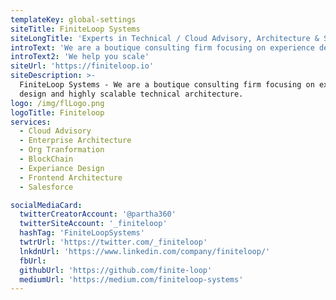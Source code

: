 ```yaml
---
templateKey: global-settings
siteTitle: FiniteLoop Systems
siteLongTitle: 'Experts in Technical / Cloud Advisory, Architecture & Salesforce'
introText: 'We are a boutique consulting firm focusing on experience design and highly scalable technical architecture. We expertise in '
introText2: 'We help you scale'
siteUrl: 'https://finiteloop.io'
siteDescription: >-
  FiniteLoop Systems - We are a boutique consulting firm focusing on experience
  design and highly scalable technical architecture.
logo: /img/flLogo.png
logoTitle: Finiteloop
services:
  - Cloud Advisory
  - Enterprise Architecture
  - Org Tranformation
  - BlockChain
  - Experiance Design
  - Frontend Architecture
  - Salesforce

socialMediaCard:
  twitterCreatorAccount: '@partha360'
  twitterSiteAccount: '_finiteloop'
  hashTag: 'FiniteLoopSystems'
  twtrUrl: 'https://twitter.com/_finiteloop'
  lnkdnUrl: 'https://www.linkedin.com/company/finiteloop/'
  fbUrl:
  githubUrl: 'https://github.com/finite-loop'
  mediumUrl: 'https://medium.com/finiteloop-systems'
---
```

